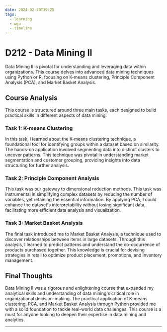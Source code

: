 ```yaml
---
date: 2024-02-20T19:25
tags:
  - learning
  - wgu
  - timeline
---
```


# D212 - Data Mining II
Data Mining II is pivotal for understanding and leveraging data within organizations. This course delves into advanced data mining techniques using Python or R, focusing on K-means clustering, Principle Component Analysis (PCA), and Market Basket Analysis.

## Course Analysis
This course is structured around three main tasks, each designed to build practical skills in different aspects of data mining:

### Task 1: K-means Clustering
In this task, I learned about the K-means clustering technique, a foundational tool for identifying groups within a dataset based on similarity. The hands-on application involved segmenting data into distinct clusters to uncover patterns. This technique was pivotal in understanding market segmentation and customer grouping, providing insights into data structuring for further analysis.

### Task 2: Principle Component Analysis
This task was our gateway to dimensional reduction methods. This task was instrumental in simplifying complex datasets by reducing the number of variables, yet retaining the essential information. By applying PCA, I could enhance the dataset's interpretability without losing significant data, facilitating more efficient data analysis and visualization.

### Task 3: Market Basket Analysis
The final task introduced me to Market Basket Analysis, a technique used to discover relationships between items in large datasets. Through this analysis, I learned to predict patterns and understand the co-occurrence of products purchased together. This knowledge is crucial for devising strategies in retail to optimize product placement, promotions, and inventory management.

## Final Thoughts
Data Mining II was a rigorous and enlightening course that expanded my analytical skills and understanding of data mining's critical role in organizational decision-making. The practical application of K-means clustering, PCA, and Market Basket Analysis through Python provided me with a solid foundation to tackle real-world data challenges. This course is a must for anyone looking to deepen their expertise in data mining and analytics.

<hr />